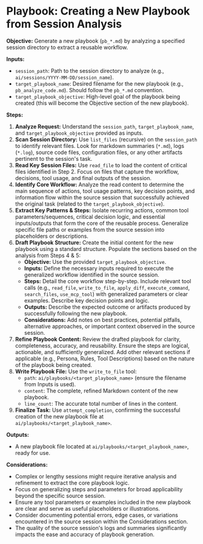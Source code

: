 # Playbook: Creating a New Playbook from Session Analysis

**Objective:** Generate a new playbook (`pb_*.md`) by analyzing a specified session directory to extract a reusable workflow.

**Inputs:**

*   `session_path`: Path to the session directory to analyze (e.g., `ai/sessions/YYYY-MM-DD/session_name`).
*   `target_playbook_name`: Desired filename for the new playbook (e.g., `pb_analyze_code.md`). Should follow the `pb_*.md` convention.
*   `target_playbook_objective`: High-level goal of the playbook being created (this will become the Objective section of the new playbook).

**Steps:**

1.  **Analyze Request:** Understand the `session_path`, `target_playbook_name`, and `target_playbook_objective` provided as inputs.
2.  **Scan Session Directory:** Use `list_files` (recursive) on the `session_path` to identify relevant files. Look for markdown summaries (`*.md`), logs (`*.log`), source code files, configuration files, or any other artifacts pertinent to the session's task.
3.  **Read Key Session Files:** Use `read_file` to load the content of critical files identified in Step 2. Focus on files that capture the workflow, decisions, tool usage, and final outputs of the session.
4.  **Identify Core Workflow:** Analyze the read content to determine the main sequence of actions, tool usage patterns, key decision points, and information flow within the source session that successfully achieved the original task (related to the `target_playbook_objective`).
5.  **Extract Key Patterns & Steps:** Isolate recurring actions, common tool parameters/sequences, critical decision logic, and essential inputs/outputs that form the core of the reusable process. Generalize specific file paths or examples from the source session into placeholders or descriptions.
6.  **Draft Playbook Structure:** Create the initial content for the new playbook using a standard structure. Populate the sections based on the analysis from Steps 4 & 5:
    *   **Objective:** Use the provided `target_playbook_objective`.
    *   **Inputs:** Define the necessary inputs required to execute the generalized workflow identified in the source session.
    *   **Steps:** Detail the core workflow step-by-step. Include relevant tool calls (e.g., `read_file`, `write_to_file`, `apply_diff`, `execute_command`, `search_files`, `use_mcp_tool`) with generalized parameters or clear examples. Describe key decision points and logic.
    *   **Outputs:** Describe the expected outcome or artifacts produced by successfully following the new playbook.
    *   **Considerations:** Add notes on best practices, potential pitfalls, alternative approaches, or important context observed in the source session.
7.  **Refine Playbook Content:** Review the drafted playbook for clarity, completeness, accuracy, and reusability. Ensure the steps are logical, actionable, and sufficiently generalized. Add other relevant sections if applicable (e.g., Persona, Rules, Tool Descriptions) based on the nature of the playbook being created.
8.  **Write Playbook File:** Use the `write_to_file` tool:
    *   `path`: `ai/playbooks/<target_playbook_name>` (ensure the filename from Inputs is used).
    *   `content`: The complete, refined Markdown content of the new playbook.
    *   `line_count`: The accurate total number of lines in the content.
9.  **Finalize Task:** Use `attempt_completion`, confirming the successful creation of the new playbook file at `ai/playbooks/<target_playbook_name>`.

**Outputs:**

*   A new playbook file located at `ai/playbooks/<target_playbook_name>`, ready for use.

**Considerations:**

*   Complex or lengthy sessions might require iterative analysis and refinement to extract the core playbook logic.
*   Focus on generalizing steps and parameters for broad applicability beyond the specific source session.
*   Ensure any tool parameters or examples included in the new playbook are clear and serve as useful placeholders or illustrations.
*   Consider documenting potential errors, edge cases, or variations encountered in the source session within the Considerations section.
*   The quality of the source session's logs and summaries significantly impacts the ease and accuracy of playbook generation.